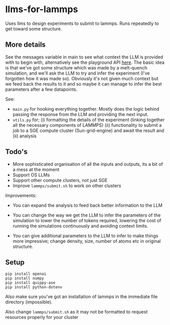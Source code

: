 # llms-for-lammps
Uses llms to design experiments to submit to lammps. Runs repeatedly to get toward some structure.

## More details
See the messages variable in main to see what context the LLM is provided with to begin with, alternatively see the playground API [here](https://platform.openai.com/playground/p/xL0CfjMc6pTnUbk5WIjEz4mj?model=gpt-4). The basic idea is that we've got some structure which was made by a melt-quench simulation, and we'll ask the LLM to try and infer the experiment (I've forgotten how it was made so). Obviously it's not given much context but we feed back the results to it and so maybe it can manage to infer the best parameters after a few datapoints.

See: 
- `main.py` for hooking everything together. Mostly does the logic behind passing the response from the LLM and providing the next input.
- `utils.py` for; (i) formatting the details of the experiment (linking together all the necessary components of LAMMPS) (ii) functionality to submit a job to a SGE compute cluster (Sun-grid-engine) and await the result and (ii) analysis

## Todo's
- More sophisticated organisation of all the inputs and outputs, its a bit of a mess at the moment 
- Support OS LLMs
- Support other compute clusters, not just SGE
- Improve `lammps/submit.sh` to work on other clusters

Improvements:
- You can expand the analysis to feed back better information to the LLM

- You can change the way we get the LLM to infer the parameters of the simulation to lower the number of tokens required, lowering the cost of running the simulations continuously and avoiding context limits.

- You can give additional parameters to the LLM to infer to make things more impressive; change density, size, number of atoms etc in original structure.

## Setup

```
pip install openai
pip install numpy
pip install quippy-ase
pip install python-dotenv
```
Also make sure you've got an installation of lammps in the immediate file directory (impossible).

Also change `lammps/submit.sh` as it may not be formatted to request resources properly for your cluster